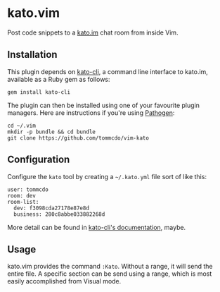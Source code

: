 kato.vim
========

Post code snippets to a [kato.im][kato] chat room from inside Vim.

Installation
------------

This plugin depends on [kato-cli][kato-cli], a command line interface to
kato.im, available as a Ruby gem as follows:

	gem install kato-cli

The plugin can then be installed using one of your favourite plugin managers.
Here are instructions if you're using [Pathogen][pathogen]:

	cd ~/.vim
	mkdir -p bundle && cd bundle
	git clone https://github.com/tommcdo/vim-kato

Configuration
-------------

Configure the `kato` tool by creating a `~/.kato.yml` file sort of like this:

	user: tommcdo
	room: dev
	room-list:
	  dev: f3098cda27178e87e8d
	  business: 280c8abbe033882268d

More detail can be found in [kato-cli's documentation][kato-cli], maybe.

Usage
-----

kato.vim provides the command `:Kato`. Without a range, it will send the entire
file. A specific section can be send using a range, which is most easily
accomplished from Visual mode.

[kato]: https://kato.im
[pathogen]: https://github.com/tpope/vim-pathogen
[kato-cli]: https://github.com/tommcdo/kato-cli
